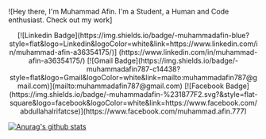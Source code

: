 ![Hey there, I'm Muhammad Afin. I'm a Student, a Human and Code enthusiast. Check out my work]
<div align="center">
[![Linkedin Badge](https://img.shields.io/badge/-muhammadafin-blue?style=flat&logo=Linkedin&logoColor=white&link=https://www.linkedin.com/in/muhammad-afin-a36354175/)] (https://www.linkedin.com/in/muhammad-afin-a36354175/)
[![Gmail Badge](https://img.shields.io/badge/-muhammadafin787-c14438?style=flat&logo=Gmail&logoColor=white&link=mailto:muhammadafin787@gmail.com)](mailto:muhammadafin787@gmail.com)
[![Facebook Badge](https://img.shields.io/badge/-muhammadafin-%231877F2.svg?&style=flat-square&logo=facebook&logoColor=white&link=https://www.facebook.com/abdullahalrifatcse)](https://www.facebook.com/muhammad.afin.777)
</div>

[![Anurag's github stats](https://github-readme-stats.vercel.app/api?username=muhammadafin)](https://github.com/anuraghazra/github-readme-stats)
